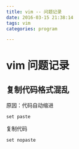 ```yaml
---
title: vim -- 问题记录
date: 2016-03-15 21:38:14
tags: vim
categories: program

---
```


# vim 问题记录

## 复制代码格式混乱
原因：代码自动缩进


	set paste

复制代码

	set nopaste
